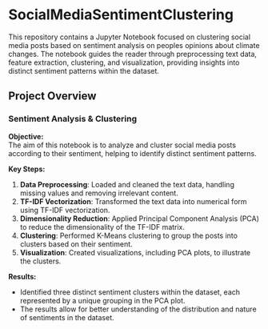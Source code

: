 # SocialMediaSentimentClustering

This repository contains a Jupyter Notebook focused on clustering social media posts based on sentiment analysis on peoples opinions about climate changes. The notebook guides the reader through preprocessing text data, feature extraction, clustering, and visualization, providing insights into distinct sentiment patterns within the dataset.

## Project Overview

### Sentiment Analysis & Clustering

**Objective:**  
The aim of this notebook is to analyze and cluster social media posts according to their sentiment, helping to identify distinct sentiment patterns.

**Key Steps:**
1. **Data Preprocessing**: Loaded and cleaned the text data, handling missing values and removing irrelevant content.
2. **TF-IDF Vectorization**: Transformed the text data into numerical form using TF-IDF vectorization.
3. **Dimensionality Reduction**: Applied Principal Component Analysis (PCA) to reduce the dimensionality of the TF-IDF matrix.
4. **Clustering**: Performed K-Means clustering to group the posts into clusters based on their sentiment.
5. **Visualization**: Created visualizations, including PCA plots, to illustrate the clusters.

**Results:**
- Identified three distinct sentiment clusters within the dataset, each represented by a unique grouping in the PCA plot.
- The results allow for better understanding of the distribution and nature of sentiments in the dataset.
